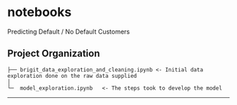notebooks
==============================

Predicting Default / No Default Customers

Project Organization
------------

    ├── brigit_data_exploration_and_cleaning.ipynb <- Initial data exploration done on the raw data supplied
    │
    └─  model_exploration.ipynb   <- The steps took to develop the model
--------
